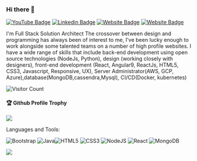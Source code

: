 ### Hi there 👋

[![YouTube Badge](https://img.shields.io/badge/YouTube-KishoreKumar-red)](https://www.youtube.com/channel/UCii0Chn89vlR-NunL0fg4zQ)
[![Linkedin Badge](https://img.shields.io/badge/-Kishore-blue?style=flat-square&logo=Linkedin&logoColor=white&link=https://https://www.linkedin.com/in/kishore-kumar-112a681b2?lipi=urn%3Ali%3Apage%3Ad_flagship3_profile_view_base_contact_details%3BafYsmV85TjegE0NcEWXoTA%3D%3D)](https://www.linkedin.com/in/aakash--01629954/)
[![Website Badge](https://img.shields.io/badge/WebSite-Kishore-green)](https://https://github.com/Kishorekumar2410/Profile2)
[![Website Badge](https://img.shields.io/badge/StackOverflow-Kishore-yellow)](https://stackoverflow.com/users/19648951/kishore-)

I'm
Full Stack Solution Architect
The crossover between design and programming has always been of interest to me, I've been lucky enough to work alongside some talented teams on a number of high profile websites. I have a wide range of skills that include back-end development using open source technologies (NodeJs, Python), design (working closely with designers), front-end development (React, Angular9, ReactJs, HTML5, CSS3, Javascript, Responsive, UX), Server Administrator(AWS, GCP, Azure),database(MongoDB,cassendra,Mysql), CI/CD(Docker, kubernetes)


![Visitor Count](https://profile-counter.glitch.me/Kishorekumar2410/count.svg)

<div>
  <h4>🏆 Github Profile Trophy</h4>
  <a href="https://github.com/ryo-ma/github-profile-trophy">
    <img src="https://github-profile-trophy.vercel.app/?username=Kishorekumar2410&column=7"/>
  </a>
</div>

Languages and Tools: 

<img alt="Bootstrap" src="https://img.shields.io/badge/bootstrap-%23563D7C.svg?style=flat-square&logo=bootstrap&logoColor=white"/> <img alt="Java" src="https://img.shields.io/badge/java-%23ED8B00.svg?style=flat-square&logo=java&logoColor=white"/><img alt="HTML5" src="https://img.shields.io/badge/html5-%23E34F26.svg?style=flat-square&logo=html5&logoColor=white"/> <img alt="CSS3" src="https://img.shields.io/badge/css3-%231572B6.svg?style=flat-square&logo=css3&logoColor=white"/> <img alt="NodeJS" src="https://img.shields.io/badge/node.js-%2343853D.svg?style=flat-square&logo=node-dot-js&logoColor=white"/> <img alt="React" src="https://img.shields.io/badge/react-%2320232a.svg?style=flat-square&logo=react&logoColor=%2361DAFB"/> <img alt="MongoDB" src ="https://img.shields.io/badge/MongoDB-%234ea94b.svg?style=flat-square&logo=mongodb&logoColor=white"/>

![](https://activity-graph.herokuapp.com/graph?username=Kishorekumar2410&theme=react-dark&area=true)
<!--
**Kishorekumar2410/Kishorekumar2410** is a ✨ _special_ ✨ repository because its `README.md` (this file) appears on your GitHub profile.

Here are some ideas to get you started:

- 🔭 I’m currently working on ...
- 🌱 I’m currently learning ...
- 👯 I’m looking to collaborate on ...
- 🤔 I’m looking for help with ...
- 💬 Ask me about ...
- 📫 How to reach me: ...
- 😄 Pronouns: ...
- ⚡ Fun fact: .....

-->

